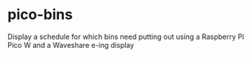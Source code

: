 # pico-bins
Display a schedule for which bins need putting out using a Raspberry Pi Pico W and a Waveshare e-ing display
